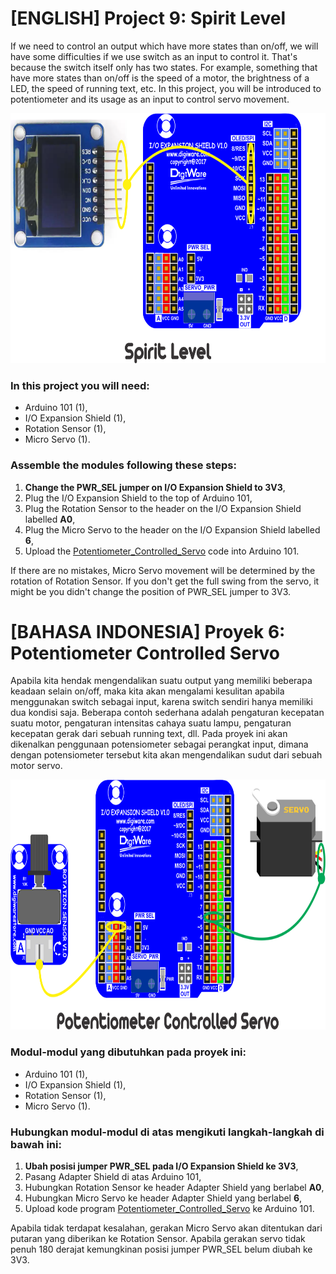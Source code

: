 # [ENGLISH] Project 9: Spirit Level
If we need to control an output which have more states than on/off, we will have some difficulties if we use switch as an input to control it. That's because the switch itself only has two states. For example, something that have more states than on/off is the speed of a motor, the brightness of a LED, the speed of running text, etc. In this project, you will be introduced to potentiometer and its usage as an input to control servo movement.

<img src="/images/Spirit_Level.png" height="400">

### In this project you will need:
* Arduino 101 (1),
* I/O Expansion Shield (1),
* Rotation Sensor (1),
* Micro Servo (1).

### Assemble the modules following these steps:
1. **Change the PWR_SEL jumper on I/O Expansion Shield to 3V3**,
2. Plug the I/O Expansion Shield to the top of Arduino 101,
3. Plug the Rotation Sensor to the header on the I/O Expansion Shield labelled **A0**,
4. Plug the Micro Servo to the header on the I/O Expansion Shield labelled **6**,
5. Upload the [Potentiometer_Controlled_Servo](/05_Potentiometer_Controlled_Servo/Potentiometer_Controlled_Servo) code into Arduino 101.

If there are no mistakes, Micro Servo movement will be determined by the rotation of Rotation Sensor. If you don't get the full swing from the servo, it might be you didn't change the position of PWR_SEL jumper to 3V3.

# [BAHASA INDONESIA] Proyek 6: Potentiometer Controlled Servo
Apabila kita hendak mengendalikan suatu output yang memiliki beberapa keadaan selain on/off, maka kita akan mengalami kesulitan apabila menggunakan switch sebagai input, karena switch sendiri hanya memiliki dua kondisi saja. Beberapa contoh sederhana adalah pengaturan kecepatan suatu motor, pengaturan intensitas cahaya suatu lampu, pengaturan kecepatan gerak dari sebuah running text, dll.
Pada proyek ini akan dikenalkan penggunaan potensiometer sebagai perangkat input, dimana dengan potensiometer tersebut kita akan mengendalikan sudut dari sebuah motor servo.

<img src="/images/Potentiometer_Controlled_Servo.png" height="400">

### Modul-modul yang dibutuhkan pada proyek ini:
* Arduino 101 (1),
* I/O Expansion Shield (1),
* Rotation Sensor (1),
* Micro Servo (1).

### Hubungkan modul-modul di atas mengikuti langkah-langkah di bawah ini:
1. **Ubah posisi jumper PWR_SEL pada I/O Expansion Shield ke 3V3**,
2. Pasang Adapter Shield di atas Arduino 101,
3. Hubungkan Rotation Sensor ke header Adapter Shield yang berlabel **A0**,
4. Hubungkan Micro Servo ke header Adapter Shield yang berlabel **6**,
5. Upload kode program [Potentiometer_Controlled_Servo](/05_Potentiometer_Controlled_Servo/Potentiometer_Controlled_Servo) ke Arduino 101.

Apabila tidak terdapat kesalahan, gerakan Micro Servo akan ditentukan dari putaran yang diberikan ke Rotation Sensor. Apabila gerakan servo tidak penuh 180 derajat kemungkinan posisi jumper PWR_SEL belum diubah ke 3V3.
